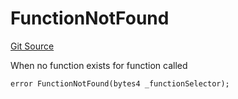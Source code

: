 # FunctionNotFound
[Git Source](https://github.com/thrackle-io/rules-protocol/blob/2738cf9716e0fddfad4df13fdb6486b5987af931/src/economic/ruleProcessor/tagged/TaggedRuleProcessorDiamond.sol)

When no function exists for function called


```solidity
error FunctionNotFound(bytes4 _functionSelector);
```

